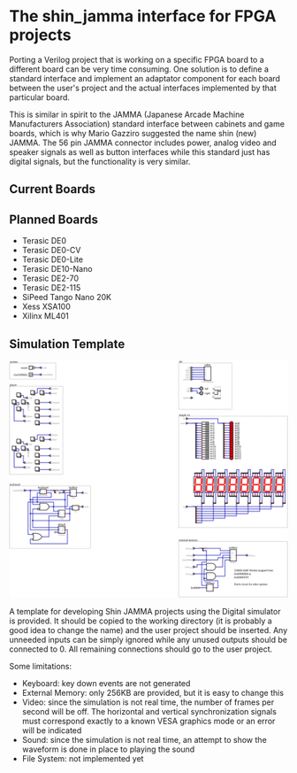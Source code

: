 # The shin_jamma interface for FPGA projects

Porting a Verilog project that is working on a specific FPGA board to a different
board can be very time consuming. One solution is to define a standard interface
and implement an adaptator component for each board between the user's project and the actual interfaces implemented by that particular board.

This is similar in spirit to the JAMMA (Japanese Arcade Machine Manufacturers Association) standard interface between cabinets and game boards, which is why
Mario Gazziro suggested the name shin (new) JAMMA. The 56 pin JAMMA connector includes power, analog video and speaker signals as well as button interfaces while this standard just has digital signals, but the functionality is very similar.

## Current Boards

## Planned Boards

- Terasic DE0
- Terasic DE0-CV
- Terasic DE0-Lite
- Terasic DE10-Nano
- Terasic DE2-70
- Terasic DE2-115
- SiPeed Tango Nano 20K
- Xess XSA100
- Xilinx ML401

## Simulation Template

![ShinJAMMA Digital Template](shin_jamma_template.svg)

A template for developing Shin JAMMA projects using the Digital simulator is provided. It should be copied to
the working directory (it is probably a good idea to change the name) and the user project should be
inserted. Any unneeded inputs can be simply ignored while any unused outputs should be connected to 0. All
remaining connections should go to the user project.

Some limitations:

- Keyboard: key down events are not generated
- External Memory: only 256KB are provided, but it is easy to change this
- Video: since the simulation is not real time, the number of frames per second will be off. The horizontal and vertical synchronization signals must correspond exactly to a known VESA graphics mode or an error will be indicated
- Sound: since the simulation is not real time, an attempt to show the waveform is done in place to playing the sound
- File System: not implemented yet
